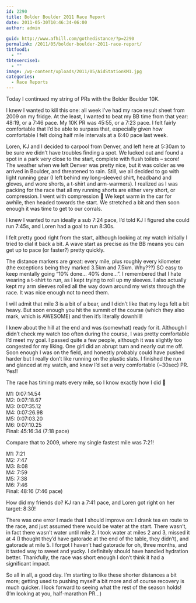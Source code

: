 ```yaml
---
id: 2290
title: Bolder Boulder 2011 Race Report
date: 2011-05-30T10:46:34-06:00
author: admin
  
guid: http://www.afhill.com/gothedistance/?p=2290
permalink: /2011/05/bolder-boulder-2011-race-report/
tbtfood1:
  - ""
tbtexercise1:
  - ""
image: /wp-content/uploads/2011/05/AidStationKM1.jpg
categories:
  - Race Reports
---
```

Today I continued my string of PRs with the Bolder Boulder 10K. 

I knew I wanted to kill this one: all week I&#8217;ve had my race result sheet from 2009 on my fridge. At the least, I wanted to beat my BB time from that year: 48:19, or a 7:46 pace. My 10K PR was 45:55, or a 7:23 pace. I felt fairly comfortable that I&#8217;d be able to surpass that, especially given how comfortable I felt doing half mile intervals at a 6:40 pace last week. 

Loren, KJ and I decided to carpool from Denver, and left here at 5:30am to be sure we didn&#8217;t have troubles finding a spot. We lucked out and found a spot in a park very close to the start, complete with flush toilets &#8211; score! The weather when we left Denver was pretty nice, but it was colder as we arrived in Boulder, and threatened to rain. Still, we all decided to go with light running gear (I left behind my long-sleeved shirt, headband and gloves, and wore shorts, a t-shirt and arm-warmers). I realized as I was packing for the race that all my running shorts are either very short, or compression. I went with compression 🙂 We kept warm in the car for awhile, then headed towards the start. We stretched a bit and then soon enough it was time to get to our corrals. 

I knew I wanted to run ideally a sub 7:24 pace, I&#8217;d told KJ I figured she could run 7:45s, and Loren had a goal to run 8:30s. 

I felt pretty good right from the start, although looking at my watch initially I tried to dial it back a bit. A wave start as precise as the BB means you can get up to pace (or faster?) pretty quickly. 

The distance markers are great: every mile, plus roughly every kilometer (the exceptions being they marked 3.5km and 7.5km. Why???) SO easy to keep mentally going &#8220;10% done&#8230; 40% done&#8230;&#8221;. I remembered that I hate wearing a t-shirt to run, as I kept trying to roll up my sleeves. I also actually kept my arm sleeves rolled all the way down around my wrists through the race. It was nice enough not to need them. 

I will admit that mile 3 is a bit of a bear, and I didn&#8217;t like that my legs felt a bit heavy. But soon enough you hit the summit of the course (which they also mark, which is AWESOME) and then it&#8217;s literally downhill! 

I knew about the hill at the end and was (somewhat) ready for it. Although I didn&#8217;t check my watch too often during the course, I was pretty comfortable I&#8217;d meet my goal. I passed quite a few people, although it was slightly too congested for my liking. One girl did an abrupt turn and nearly cut me off. Soon enough I was on the field, and honestly probably could have pushed harder but I really don&#8217;t like running on the plastic slats. I finished the run and glanced at my watch, and knew I&#8217;d set a very comfortable (~30sec) PR. Yes!!

The race has timing mats every mile, so I know exactly how I did 🙂 

M1: 0:07:14.54  
M2: 0:07:18.67  
M3: 0:07:35.12  
M4: 0:07:26.98  
M5: 0:07:03.20  
M6: 0:07:10.25  
Final: 45:16:34 (7:18 pace)

Compare that to 2009, where my single fastest mile was 7:21!

M1: 7:21  
M2: 7:47  
M3: 8:08  
M4: 7:59  
M5: 7:38  
M6: 7:46  
Final: 48:16 (7:46 pace)

How did my friends do? KJ ran a 7:41 pace, and Loren got right on her target: 8:30!

There was one error I made that I should improve on: I drank tea en route to the race, and just assumed there would be water at the start. There wasn&#8217;t, in fact there wasn&#8217;t water until mile 2. I took water at miles 2 and 3, missed it at 4 (I thought they&#8217;d have gatorade at the end of the table, they didn&#8217;t), and gatorade at mile 5. I forgot I haven&#8217;t had gatorade for oh, three months, and it tasted way to sweet and yucky. I definitely should have handled hydration better. Thankfully, the race was short enough I don&#8217;t think it had a significant impact. 

So all in all, a good day. I&#8217;m starting to like these shorter distances a bit more; getting used to pushing myself a bit more and of course recovery is much quicker. I look forward to seeing what the rest of the season holds! (I&#8217;m looking at you, half-marathon PR&#8230;)